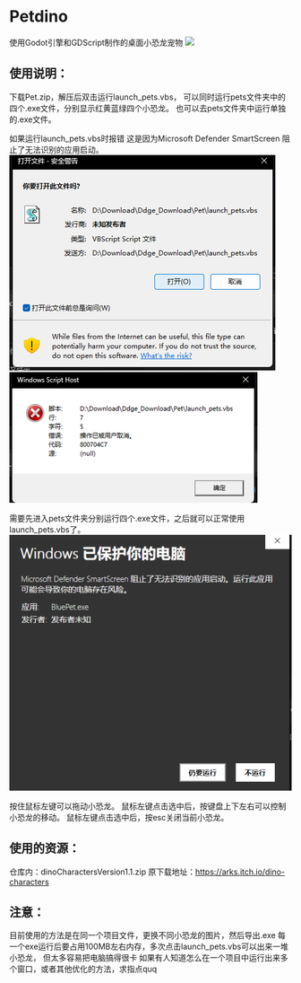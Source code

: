 # Petdino
使用Godot引擎和GDScript制作的桌面小恐龙宠物
![](dino.png)

## 使用说明：

下载Pet.zip，解压后双击运行launch_pets.vbs，
可以同时运行pets文件夹中的四个.exe文件，分别显示红黄蓝绿四个小恐龙。
也可以去pets文件夹中运行单独的.exe文件。

如果运行launch_pets.vbs时报错
这是因为Microsoft Defender SmartScreen 阻止了无法识别的应用启动。
![](lanuch_pets.png)
![](error.png)

需要先进入pets文件夹分别运行四个.exe文件，之后就可以正常使用launch_pets.vbs了。
![](exe.png)

按住鼠标左键可以拖动小恐龙。
鼠标左键点击选中后，按键盘上下左右可以控制小恐龙的移动。
鼠标左键点击选中后，按esc关闭当前小恐龙。

## 使用的资源：

仓库内：dinoCharactersVersion1.1.zip
原下载地址：https://arks.itch.io/dino-characters

## 注意：

目前使用的方法是在同一个项目文件，更换不同小恐龙的图片，然后导出.exe
每一个exe运行后要占用100MB左右内存，多次点击launch_pets.vbs可以出来一堆小恐龙，
但太多容易把电脑搞得很卡
如果有人知道怎么在一个项目中运行出来多个窗口，或者其他优化的方法，求指点quq
